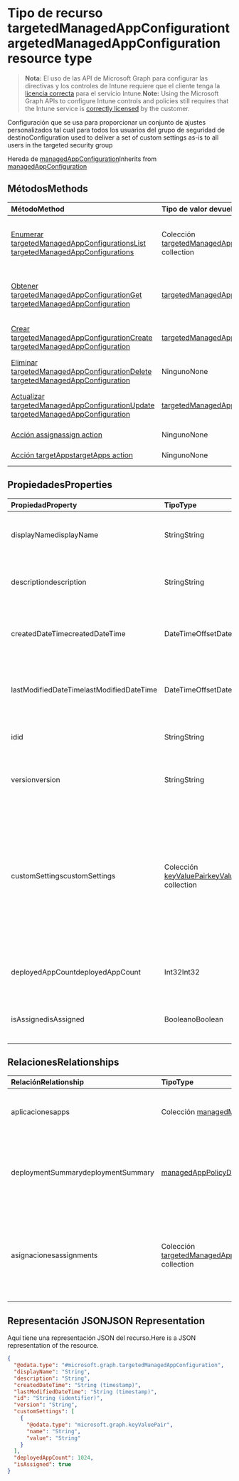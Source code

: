 # <a name="targetedmanagedappconfiguration-resource-type"></a><span data-ttu-id="63d32-101">Tipo de recurso targetedManagedAppConfiguration</span><span class="sxs-lookup"><span data-stu-id="63d32-101">targetedManagedAppConfiguration resource type</span></span>

> <span data-ttu-id="63d32-102">**Nota:** El uso de las API de Microsoft Graph para configurar las directivas y los controles de Intune requiere que el cliente tenga la [licencia correcta](https://go.microsoft.com/fwlink/?linkid=839381) para el servicio Intune.</span><span class="sxs-lookup"><span data-stu-id="63d32-102">**Note:** Using the Microsoft Graph APIs to configure Intune controls and policies still requires that the Intune service is [correctly licensed](https://go.microsoft.com/fwlink/?linkid=839381) by the customer.</span></span>

<span data-ttu-id="63d32-103">Configuración que se usa para proporcionar un conjunto de ajustes personalizados tal cual para todos los usuarios del grupo de seguridad de destino</span><span class="sxs-lookup"><span data-stu-id="63d32-103">Configuration used to deliver a set of custom settings as-is to all users in the targeted security group</span></span>

<span data-ttu-id="63d32-104">Hereda de [managedAppConfiguration](../resources/intune_mam_managedappconfiguration.md)</span><span class="sxs-lookup"><span data-stu-id="63d32-104">Inherits from [managedAppConfiguration](../resources/intune_mam_managedappconfiguration.md)</span></span>

## <a name="methods"></a><span data-ttu-id="63d32-105">Métodos</span><span class="sxs-lookup"><span data-stu-id="63d32-105">Methods</span></span>
|<span data-ttu-id="63d32-106">Método</span><span class="sxs-lookup"><span data-stu-id="63d32-106">Method</span></span>|<span data-ttu-id="63d32-107">Tipo de valor devuelto</span><span class="sxs-lookup"><span data-stu-id="63d32-107">Return Type</span></span>|<span data-ttu-id="63d32-108">Descripción</span><span class="sxs-lookup"><span data-stu-id="63d32-108">Description</span></span>|
|:---|:---|:---|
|[<span data-ttu-id="63d32-109">Enumerar targetedManagedAppConfigurations</span><span class="sxs-lookup"><span data-stu-id="63d32-109">List targetedManagedAppConfigurations</span></span>](../api/intune_mam_targetedmanagedappconfiguration_list.md)|<span data-ttu-id="63d32-110">Colección [targetedManagedAppConfiguration](../resources/intune_mam_targetedmanagedappconfiguration.md)</span><span class="sxs-lookup"><span data-stu-id="63d32-110">[targetedManagedAppConfiguration](../resources/intune_mam_targetedmanagedappconfiguration.md) collection</span></span>|<span data-ttu-id="63d32-111">Enumere las propiedades y las relaciones de los objetos [targetedManagedAppConfiguration](../resources/intune_mam_targetedmanagedappconfiguration.md).</span><span class="sxs-lookup"><span data-stu-id="63d32-111">List properties and relationships of the [targetedManagedAppConfiguration](../resources/intune_mam_targetedmanagedappconfiguration.md) objects.</span></span>|
|[<span data-ttu-id="63d32-112">Obtener targetedManagedAppConfiguration</span><span class="sxs-lookup"><span data-stu-id="63d32-112">Get targetedManagedAppConfiguration</span></span>](../api/intune_mam_targetedmanagedappconfiguration_get.md)|[<span data-ttu-id="63d32-113">targetedManagedAppConfiguration</span><span class="sxs-lookup"><span data-stu-id="63d32-113">targetedManagedAppConfiguration</span></span>](../resources/intune_mam_targetedmanagedappconfiguration.md)|<span data-ttu-id="63d32-114">Lea las propiedades y las relaciones del objeto [targetedManagedAppConfiguration](../resources/intune_mam_targetedmanagedappconfiguration.md).</span><span class="sxs-lookup"><span data-stu-id="63d32-114">Read properties and relationships of the [targetedManagedAppConfiguration](../resources/intune_mam_targetedmanagedappconfiguration.md) object.</span></span>|
|[<span data-ttu-id="63d32-115">Crear targetedManagedAppConfiguration</span><span class="sxs-lookup"><span data-stu-id="63d32-115">Create targetedManagedAppConfiguration</span></span>](../api/intune_mam_targetedmanagedappconfiguration_create.md)|[<span data-ttu-id="63d32-116">targetedManagedAppConfiguration</span><span class="sxs-lookup"><span data-stu-id="63d32-116">targetedManagedAppConfiguration</span></span>](../resources/intune_mam_targetedmanagedappconfiguration.md)|<span data-ttu-id="63d32-117">Cree un objeto [targetedManagedAppConfiguration](../resources/intune_mam_targetedmanagedappconfiguration.md).</span><span class="sxs-lookup"><span data-stu-id="63d32-117">Create a new [targetedManagedAppConfiguration](../resources/intune_mam_targetedmanagedappconfiguration.md) object.</span></span>|
|[<span data-ttu-id="63d32-118">Eliminar targetedManagedAppConfiguration</span><span class="sxs-lookup"><span data-stu-id="63d32-118">Delete targetedManagedAppConfiguration</span></span>](../api/intune_mam_targetedmanagedappconfiguration_delete.md)|<span data-ttu-id="63d32-119">Ninguno</span><span class="sxs-lookup"><span data-stu-id="63d32-119">None</span></span>|<span data-ttu-id="63d32-120">Elimina un [targetedManagedAppConfiguration](../resources/intune_mam_targetedmanagedappconfiguration.md).</span><span class="sxs-lookup"><span data-stu-id="63d32-120">Deletes a [targetedManagedAppConfiguration](../resources/intune_mam_targetedmanagedappconfiguration.md).</span></span>|
|[<span data-ttu-id="63d32-121">Actualizar targetedManagedAppConfiguration</span><span class="sxs-lookup"><span data-stu-id="63d32-121">Update targetedManagedAppConfiguration</span></span>](../api/intune_mam_targetedmanagedappconfiguration_update.md)|[<span data-ttu-id="63d32-122">targetedManagedAppConfiguration</span><span class="sxs-lookup"><span data-stu-id="63d32-122">targetedManagedAppConfiguration</span></span>](../resources/intune_mam_targetedmanagedappconfiguration.md)|<span data-ttu-id="63d32-123">Actualice las propiedades de un objeto [targetedManagedAppConfiguration](../resources/intune_mam_targetedmanagedappconfiguration.md).</span><span class="sxs-lookup"><span data-stu-id="63d32-123">Update the properties of a [targetedManagedAppConfiguration](../resources/intune_mam_targetedmanagedappconfiguration.md) object.</span></span>|
|[<span data-ttu-id="63d32-124">Acción assign</span><span class="sxs-lookup"><span data-stu-id="63d32-124">assign action</span></span>](../api/intune_mam_targetedmanagedappconfiguration_assign.md)|<span data-ttu-id="63d32-125">Ninguno</span><span class="sxs-lookup"><span data-stu-id="63d32-125">None</span></span>|<span data-ttu-id="63d32-126">Todavía no documentado</span><span class="sxs-lookup"><span data-stu-id="63d32-126">Not yet documented</span></span>|
|[<span data-ttu-id="63d32-127">Acción targetApps</span><span class="sxs-lookup"><span data-stu-id="63d32-127">targetApps action</span></span>](../api/intune_mam_targetedmanagedappconfiguration_targetapps.md)|<span data-ttu-id="63d32-128">Ninguno</span><span class="sxs-lookup"><span data-stu-id="63d32-128">None</span></span>|<span data-ttu-id="63d32-129">Todavía no documentado</span><span class="sxs-lookup"><span data-stu-id="63d32-129">Not yet documented</span></span>|

## <a name="properties"></a><span data-ttu-id="63d32-130">Propiedades</span><span class="sxs-lookup"><span data-stu-id="63d32-130">Properties</span></span>
|<span data-ttu-id="63d32-131">Propiedad</span><span class="sxs-lookup"><span data-stu-id="63d32-131">Property</span></span>|<span data-ttu-id="63d32-132">Tipo</span><span class="sxs-lookup"><span data-stu-id="63d32-132">Type</span></span>|<span data-ttu-id="63d32-133">Descripción</span><span class="sxs-lookup"><span data-stu-id="63d32-133">Description</span></span>|
|:---|:---|:---|
|<span data-ttu-id="63d32-134">displayName</span><span class="sxs-lookup"><span data-stu-id="63d32-134">displayName</span></span>|<span data-ttu-id="63d32-135">String</span><span class="sxs-lookup"><span data-stu-id="63d32-135">String</span></span>|<span data-ttu-id="63d32-136">Nombre para mostrar de la directiva.</span><span class="sxs-lookup"><span data-stu-id="63d32-136">Policy display name.</span></span> <span data-ttu-id="63d32-137">Heredado de [managedAppPolicy](../resources/intune_mam_managedapppolicy.md).</span><span class="sxs-lookup"><span data-stu-id="63d32-137">Inherited from [managedAppPolicy](../resources/intune_mam_managedapppolicy.md)</span></span>|
|<span data-ttu-id="63d32-138">description</span><span class="sxs-lookup"><span data-stu-id="63d32-138">description</span></span>|<span data-ttu-id="63d32-139">String</span><span class="sxs-lookup"><span data-stu-id="63d32-139">String</span></span>|<span data-ttu-id="63d32-140">Descripción de la directiva.</span><span class="sxs-lookup"><span data-stu-id="63d32-140">The policy's description.</span></span> <span data-ttu-id="63d32-141">Heredado de [managedAppPolicy](../resources/intune_mam_managedapppolicy.md).</span><span class="sxs-lookup"><span data-stu-id="63d32-141">Inherited from [managedAppPolicy](../resources/intune_mam_managedapppolicy.md)</span></span>|
|<span data-ttu-id="63d32-142">createdDateTime</span><span class="sxs-lookup"><span data-stu-id="63d32-142">createdDateTime</span></span>|<span data-ttu-id="63d32-143">DateTimeOffset</span><span class="sxs-lookup"><span data-stu-id="63d32-143">DateTimeOffset</span></span>|<span data-ttu-id="63d32-144">Fecha y hora de creación de la directiva.</span><span class="sxs-lookup"><span data-stu-id="63d32-144">The date and time the policy was created.</span></span> <span data-ttu-id="63d32-145">Heredado de [managedAppPolicy](../resources/intune_mam_managedapppolicy.md).</span><span class="sxs-lookup"><span data-stu-id="63d32-145">Inherited from [managedAppPolicy](../resources/intune_mam_managedapppolicy.md)</span></span>|
|<span data-ttu-id="63d32-146">lastModifiedDateTime</span><span class="sxs-lookup"><span data-stu-id="63d32-146">lastModifiedDateTime</span></span>|<span data-ttu-id="63d32-147">DateTimeOffset</span><span class="sxs-lookup"><span data-stu-id="63d32-147">DateTimeOffset</span></span>|<span data-ttu-id="63d32-148">Última vez que se modificó la directiva.</span><span class="sxs-lookup"><span data-stu-id="63d32-148">Last time the policy was modified.</span></span> <span data-ttu-id="63d32-149">Heredado de [managedAppPolicy](../resources/intune_mam_managedapppolicy.md).</span><span class="sxs-lookup"><span data-stu-id="63d32-149">Inherited from [managedAppPolicy](../resources/intune_mam_managedapppolicy.md)</span></span>|
|<span data-ttu-id="63d32-150">id</span><span class="sxs-lookup"><span data-stu-id="63d32-150">id</span></span>|<span data-ttu-id="63d32-151">String</span><span class="sxs-lookup"><span data-stu-id="63d32-151">String</span></span>|<span data-ttu-id="63d32-152">Clave de la entidad.</span><span class="sxs-lookup"><span data-stu-id="63d32-152">Key of the entity.</span></span> <span data-ttu-id="63d32-153">Heredado de [managedAppPolicy](../resources/intune_mam_managedapppolicy.md).</span><span class="sxs-lookup"><span data-stu-id="63d32-153">Inherited from [managedAppPolicy](../resources/intune_mam_managedapppolicy.md)</span></span>|
|<span data-ttu-id="63d32-154">version</span><span class="sxs-lookup"><span data-stu-id="63d32-154">version</span></span>|<span data-ttu-id="63d32-155">String</span><span class="sxs-lookup"><span data-stu-id="63d32-155">String</span></span>|<span data-ttu-id="63d32-156">Versión de la entidad.</span><span class="sxs-lookup"><span data-stu-id="63d32-156">Version of the entity.</span></span> <span data-ttu-id="63d32-157">Heredado de [managedAppPolicy](../resources/intune_mam_managedapppolicy.md).</span><span class="sxs-lookup"><span data-stu-id="63d32-157">Inherited from [managedAppPolicy](../resources/intune_mam_managedapppolicy.md)</span></span>|
|<span data-ttu-id="63d32-158">customSettings</span><span class="sxs-lookup"><span data-stu-id="63d32-158">customSettings</span></span>|<span data-ttu-id="63d32-159">Colección [keyValuePair](../resources/intune_mam_keyvaluepair.md)</span><span class="sxs-lookup"><span data-stu-id="63d32-159">[keyValuePair](../resources/intune_mam_keyvaluepair.md) collection</span></span>|<span data-ttu-id="63d32-160">Un conjunto de pares de clave de cadena y valor de cadena que se va a enviar a las aplicaciones para aquellos usuarios que tienen limitada la configuración, sin modificar por este servicio. Heredado de [managedAppConfiguration](../resources/intune_mam_managedappconfiguration.md)</span><span class="sxs-lookup"><span data-stu-id="63d32-160">A set of string key and string value pairs to be sent to apps for users to whom the configuration is scoped, unalterned by this service Inherited from [managedAppConfiguration](../resources/intune_mam_managedappconfiguration.md)</span></span>|
|<span data-ttu-id="63d32-161">deployedAppCount</span><span class="sxs-lookup"><span data-stu-id="63d32-161">deployedAppCount</span></span>|<span data-ttu-id="63d32-162">Int32</span><span class="sxs-lookup"><span data-stu-id="63d32-162">Int32</span></span>|<span data-ttu-id="63d32-163">Número de aplicaciones en las que se implementará la directiva actual.</span><span class="sxs-lookup"><span data-stu-id="63d32-163">Count of apps to which the current policy is deployed.</span></span>|
|<span data-ttu-id="63d32-164">isAssigned</span><span class="sxs-lookup"><span data-stu-id="63d32-164">isAssigned</span></span>|<span data-ttu-id="63d32-165">Booleano</span><span class="sxs-lookup"><span data-stu-id="63d32-165">Boolean</span></span>|<span data-ttu-id="63d32-166">Indica si la directiva se implementará en los grupos de inclusión o no.</span><span class="sxs-lookup"><span data-stu-id="63d32-166">Indicates if the policy is deployed to any inclusion groups or not.</span></span>|

## <a name="relationships"></a><span data-ttu-id="63d32-167">Relaciones</span><span class="sxs-lookup"><span data-stu-id="63d32-167">Relationships</span></span>
|<span data-ttu-id="63d32-168">Relación</span><span class="sxs-lookup"><span data-stu-id="63d32-168">Relationship</span></span>|<span data-ttu-id="63d32-169">Tipo</span><span class="sxs-lookup"><span data-stu-id="63d32-169">Type</span></span>|<span data-ttu-id="63d32-170">Descripción</span><span class="sxs-lookup"><span data-stu-id="63d32-170">Description</span></span>|
|:---|:---|:---|
|<span data-ttu-id="63d32-171">aplicaciones</span><span class="sxs-lookup"><span data-stu-id="63d32-171">apps</span></span>|<span data-ttu-id="63d32-172">Colección [managedMobileApp](../resources/intune_mam_managedmobileapp.md)</span><span class="sxs-lookup"><span data-stu-id="63d32-172">[managedMobileApp](../resources/intune_mam_managedmobileapp.md) collection</span></span>|<span data-ttu-id="63d32-173">Lista de aplicaciones en las que se implementará la directiva.</span><span class="sxs-lookup"><span data-stu-id="63d32-173">List of apps to which the policy is deployed.</span></span>|
|<span data-ttu-id="63d32-174">deploymentSummary</span><span class="sxs-lookup"><span data-stu-id="63d32-174">deploymentSummary</span></span>|[<span data-ttu-id="63d32-175">managedAppPolicyDeploymentSummary</span><span class="sxs-lookup"><span data-stu-id="63d32-175">managedAppPolicyDeploymentSummary</span></span>](../resources/intune_mam_managedapppolicydeploymentsummary.md)|<span data-ttu-id="63d32-176">Propiedad de navegación para el resumen de implementación de la configuración.</span><span class="sxs-lookup"><span data-stu-id="63d32-176">Navigation property to deployment summary of the configuration.</span></span>|
|<span data-ttu-id="63d32-177">asignaciones</span><span class="sxs-lookup"><span data-stu-id="63d32-177">assignments</span></span>|<span data-ttu-id="63d32-178">Colección [targetedManagedAppPolicyAssignment](../resources/intune_mam_targetedmanagedapppolicyassignment.md)</span><span class="sxs-lookup"><span data-stu-id="63d32-178">[targetedManagedAppPolicyAssignment](../resources/intune_mam_targetedmanagedapppolicyassignment.md) collection</span></span>|<span data-ttu-id="63d32-179">Propiedad de navegación a la lista de inclusión y exclusión de los grupos en los que se implementará la directiva.</span><span class="sxs-lookup"><span data-stu-id="63d32-179">Navigation property to list of inclusion and exclusion groups to which the policy is deployed.</span></span>|

## <a name="json-representation"></a><span data-ttu-id="63d32-180">Representación JSON</span><span class="sxs-lookup"><span data-stu-id="63d32-180">JSON Representation</span></span>
<span data-ttu-id="63d32-181">Aquí tiene una representación JSON del recurso.</span><span class="sxs-lookup"><span data-stu-id="63d32-181">Here is a JSON representation of the resource.</span></span>
<!-- {
  "blockType": "resource",
  "keyProperty": "id",
  "@odata.type": "microsoft.graph.targetedManagedAppConfiguration"
}
-->
``` json
{
  "@odata.type": "#microsoft.graph.targetedManagedAppConfiguration",
  "displayName": "String",
  "description": "String",
  "createdDateTime": "String (timestamp)",
  "lastModifiedDateTime": "String (timestamp)",
  "id": "String (identifier)",
  "version": "String",
  "customSettings": [
    {
      "@odata.type": "microsoft.graph.keyValuePair",
      "name": "String",
      "value": "String"
    }
  ],
  "deployedAppCount": 1024,
  "isAssigned": true
}
```




